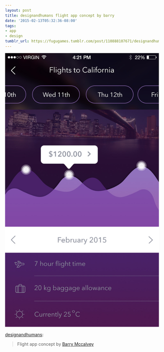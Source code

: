 ```yaml
---
layout: post
title: designandhumans flight app concept by barry
date: '2015-02-13T05:32:36-08:00'
tags:
- app
- design
tumblr_url: https://fugugames.tumblr.com/post/110888107671/designandhumans-flight-app-concept-by-barry
---
```

 ![](/tumblr_files/tumblr_njpfdg8ggB1tivevxo1_1280.jpg)  

[designandhumans](http://www.designandhumans.com/post/110886892646/flight-app-concept-by-barry-mccalvey):

> Flight app concept by&nbsp;[Barry Mccalvey](https://dribbble.com/barrymccalveydesign)

